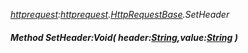 _[httprequest](../../modules/httprequest/httprequest-module.md):[httprequest](../../modules/httprequest/httprequest-module.md).[HttpRequestBase](../../modules/httprequest/httprequest-httprequestbase.md).SetHeader_
##### Method SetHeader:Void( header:[String](../../modules/wonkey/wonkey-types-string.md),value:[String](../../modules/wonkey/wonkey-types-string.md) )
